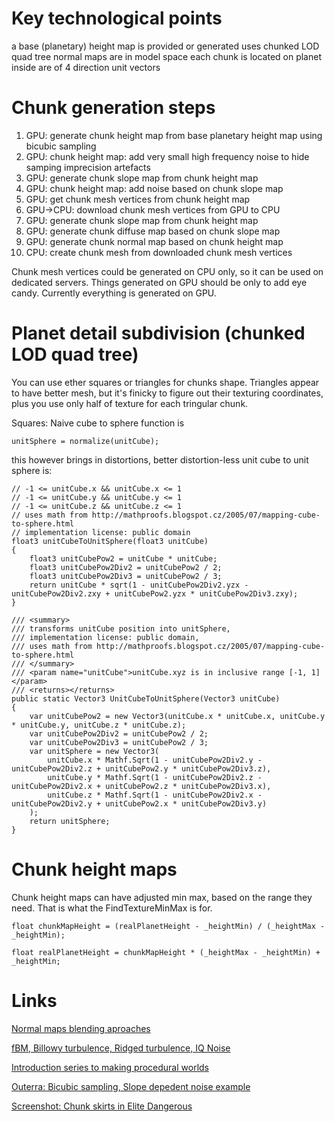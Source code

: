 
# Key technological points
a base (planetary) height map is provided or generated
uses chunked LOD quad tree
normal maps are in model space
each chunk is located on planet inside are of 4 direction unit vectors

# Chunk generation steps
1. GPU: generate chunk height map from base planetary height map using bicubic sampling
2. GPU: chunk height map: add very small high frequency noise to hide samping imprecision artefacts
3. GPU: generate chunk slope map from chunk height map
4. GPU: chunk height map: add noise based on chunk slope map
5. GPU: get chunk mesh vertices from chunk height map
6. GPU->CPU: download chunk mesh vertices from GPU to CPU
7. GPU: generate chunk slope map from chunk height map
8. GPU: generate chunk diffuse map based on chunk slope map
9. GPU: generate chunk normal map based on chunk height map
10. CPU: create chunk mesh from downloaded chunk mesh vertices

Chunk mesh vertices could be generated on CPU only, so it can be used on dedicated servers. Things generated on GPU should be only to add eye candy. Currently everything is generated on GPU.

# Planet detail subdivision (chunked LOD quad tree)
You can use ether squares or triangles for chunks shape. Triangles appear to have better mesh, but it's finicky to figure out their texturing coordinates, plus you use only half of texture for each tringular chunk.

Squares:
Naive cube to sphere function is 
```
unitSphere = normalize(unitCube);
```
this however brings in distortions, better distortion-less unit cube to unit sphere is:
```
// -1 <= unitCube.x && unitCube.x <= 1
// -1 <= unitCube.y && unitCube.y <= 1
// -1 <= unitCube.z && unitCube.z <= 1
// uses math from http://mathproofs.blogspot.cz/2005/07/mapping-cube-to-sphere.html
// implementation license: public domain
float3 unitCubeToUnitSphere(float3 unitCube)
{
	float3 unitCubePow2 = unitCube * unitCube;
	float3 unitCubePow2Div2 = unitCubePow2 / 2;
	float3 unitCubePow2Div3 = unitCubePow2 / 3;
	return unitCube * sqrt(1 - unitCubePow2Div2.yzx - unitCubePow2Div2.zxy + unitCubePow2.yzx * unitCubePow2Div3.zxy);
}
```
```
/// <summary>
/// transforms unitCube position into unitSphere,
/// implementation license: public domain,
/// uses math from http://mathproofs.blogspot.cz/2005/07/mapping-cube-to-sphere.html
/// </summary>
/// <param name="unitCube">unitCube.xyz is in inclusive range [-1, 1]</param>
/// <returns></returns>
public static Vector3 UnitCubeToUnitSphere(Vector3 unitCube)
{
	var unitCubePow2 = new Vector3(unitCube.x * unitCube.x, unitCube.y * unitCube.y, unitCube.z * unitCube.z);
	var unitCubePow2Div2 = unitCubePow2 / 2;
	var unitCubePow2Div3 = unitCubePow2 / 3;
	var unitSphere = new Vector3(
		unitCube.x * Mathf.Sqrt(1 - unitCubePow2Div2.y - unitCubePow2Div2.z + unitCubePow2.y * unitCubePow2Div3.z),
		unitCube.y * Mathf.Sqrt(1 - unitCubePow2Div2.z - unitCubePow2Div2.x + unitCubePow2.z * unitCubePow2Div3.x),
		unitCube.z * Mathf.Sqrt(1 - unitCubePow2Div2.x - unitCubePow2Div2.y + unitCubePow2.x * unitCubePow2Div3.y)
	);
	return unitSphere;
}
```


# Chunk height maps
Chunk height maps can have adjusted min max, based on the range they need. That is what the FindTextureMinMax is for.
```
float chunkMapHeight = (realPlanetHeight - _heightMin) / (_heightMax - _heightMin);

float realPlanetHeight = chunkMapHeight * (_heightMax - _heightMin) + _heightMin;
```


# Links
[Normal maps blending aproaches](http://blog.selfshadow.com/publications/blending-in-detail/)

[fBM, Billowy turbulence, Ridged turbulence, IQ Noise](http://www.decarpentier.nl/scape-procedural-basics)

[Introduction series to making procedural worlds](https://acko.net/blog/making-worlds-introduction/)

[Outerra: Bicubic sampling, Slope depedent noise example](http://www.outerra.com/procedural/demo.html)

[Screenshot: Chunk skirts in Elite Dangerous](https://image.prntscr.com/image/ftDCxkimQK6uRgKqs9WBdg.png)

